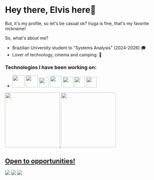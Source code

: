 # Hey there, Elvis here👋
But, it's my profile, so let's be casual ok? Iruga is fine, that's my favorite nickname!

So, what's about me?
- Brazilian University student to "Systems Analysis" (2024-2026) :mortar_board:
- Lover of technology, cinema and camping. :sunrise_over_mountains:

### Technologies I have been working on:
- <img src="https://cdn.jsdelivr.net/gh/devicons/devicon@latest/icons/html5/html5-original-wordmark.svg" width="40" height="40"/>
            <img src="https://cdn.jsdelivr.net/gh/devicons/devicon@latest/icons/css3/css3-original-wordmark.svg" width="40" height="40"/>
            <img src="https://cdn.jsdelivr.net/gh/devicons/devicon@latest/icons/javascript/javascript-original.svg" width="32" height="32"/>
            <img src="https://cdn.jsdelivr.net/gh/devicons/devicon@latest/icons/python/python-original.svg" width="38" height="38"/>
            <img src="https://cdn.jsdelivr.net/gh/devicons/devicon@latest/icons/django/django-plain.svg" width="35" height="35"/>
            <img src="https://cdn.jsdelivr.net/gh/devicons/devicon@latest/icons/mysql/mysql-original.svg" width="35" height="35"/>
            <img src="https://cdn.jsdelivr.net/gh/devicons/devicon@latest/icons/git/git-original.svg" width="35" height="35"/>


<div>
<a href="https://github.com/irugadev">
<img loading="lazy" height="180em" src="https://github-readme-stats.vercel.app/api/top-langs/?username=irugadev&layout=compact&langs_count=7&theme=dracula"/>
<img loading="lazy" height="180em" src="https://github-readme-stats.vercel.app/api?username=irugadev&show_icons=true&theme=dracula&include_all_commits=true&count_private=true"/>
</div>

## Open to opportunities!
<div>
<a href = "mailto:souza.ap.elvis@gmail.com"><img loading="lazy" src="https://img.shields.io/badge/Gmail-D14836?style=for-the-badge&logo=gmail&logoColor=white" target="_blank"></a>
<a href="https://www.linkedin.com/in/elvisapsouza" target="_blank"><img loading="lazy" src="https://img.shields.io/badge/-LinkedIn-%230077B5?style=for-the-badge&logo=linkedin&logoColor=white" target="_blank"></a>   
<a href="https://instagram.com/irugadev" target="_blank"><img loading="lazy" src="https://img.shields.io/badge/-Instagram-%23E4405F?style=for-the-badge&logo=instagram&logoColor=white" target="_blank"></a>
</div>
